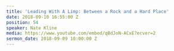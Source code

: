 ```yaml
---
title: 'Leading With A Limp: Between a Rock and a Hard Place'
date: 2018-09-10 16:55:00 Z
position: 54
speaker: Nate Kline
media: https://www.youtube.com/embed/qBdJoN-ACxE?ecver=2
sermon_date: 2018-09-09 10:00:00 Z
---
```


